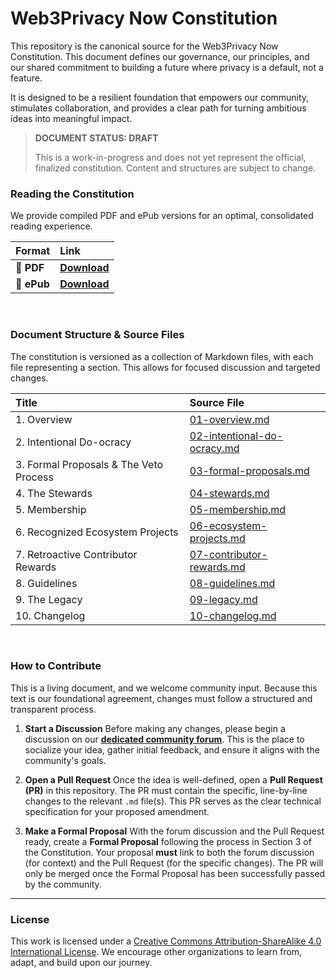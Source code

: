 # Web3Privacy Now Constitution

This repository is the canonical source for the Web3Privacy Now Constitution. This document defines our governance, our principles, and our shared commitment to building a future where privacy is a default, not a feature.

It is designed to be a resilient foundation that empowers our community, stimulates collaboration, and provides a clear path for turning ambitious ideas into meaningful impact.

> **DOCUMENT STATUS: DRAFT**
>
> This is a work-in-progress and does not yet represent the official, finalized constitution. Content and structures are subject to change.

### Reading the Constitution

We provide compiled PDF and ePub versions for an optimal, consolidated reading experience.

| Format | Link |
| :--- | :--- |
| 📄 **PDF** | **[Download](https://web3privacy.github.io/constitution/w3pn-constitution.pdf)** |
| 📖 **ePub**| **[Download](https://web3privacy.github.io/constitution/w3pn-constitution.epub)** |

<br>

### Document Structure & Source Files

The constitution is versioned as a collection of Markdown files, with each file representing a section. This allows for focused discussion and targeted changes.

| Title | Source File |
| :--- | :--- |
| 1. Overview | [01-overview.md](./01-overview.md) |
| 2. Intentional Do-ocracy | [02-intentional-do-ocracy.md](./02-intentional-do-ocracy.md) |
| 3. Formal Proposals & The Veto Process | [03-formal-proposals.md](./03-formal-proposals.md) |
| 4. The Stewards | [04-stewards.md](./04-stewards.md) |
| 5. Membership | [05-membership.md](./05-membership.md) |
| 6. Recognized Ecosystem Projects | [06-ecosystem-projects.md](./06-ecosystem-projects.md) |
| 7. Retroactive Contributor Rewards | [07-contributor-rewards.md](./07-contributor-rewards.md) |
| 8. Guidelines | [08-guidelines.md](./08-guidelines.md) |
| 9. The Legacy | [09-legacy.md](./09-legacy.md) |
| 10. Changelog | [10-changelog.md](./10-changelog.md) |

<br>

### How to Contribute

This is a living document, and we welcome community input. Because this text is our foundational agreement, changes must follow a structured and transparent process.

1.  **Start a Discussion**
    Before making any changes, please begin a discussion on our **[dedicated community forum](link-to-forum)**. This is the place to socialize your idea, gather initial feedback, and ensure it aligns with the community's goals.

2.  **Open a Pull Request**
    Once the idea is well-defined, open a **Pull Request (PR)** in this repository. The PR must contain the specific, line-by-line changes to the relevant `.md` file(s). This PR serves as the clear technical specification for your proposed amendment.

3.  **Make a Formal Proposal**
    With the forum discussion and the Pull Request ready, create a **Formal Proposal** following the process in Section 3 of the Constitution. Your proposal **must** link to both the forum discussion (for context) and the Pull Request (for the specific changes). The PR will only be merged once the Formal Proposal has been successfully passed by the community.

---

### License

This work is licensed under a [Creative Commons Attribution-ShareAlike 4.0 International License](http://creativecommons.org/licenses/by-sa/4.0/). We encourage other organizations to learn from, adapt, and build upon our journey.

